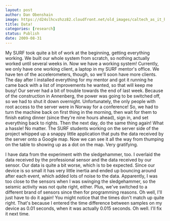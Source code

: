 ```yaml
---
layout: post
author: Dan Obenshain
image: https://d24slhcvzhzz82.cloudfront.net/old_images/caltech_as_it_happens/6a0105349b8251970b0120a533d4a2970b.jpg
title: Data!
categories: [research]
status: Publish
date: 2009-08-31
---
```


My SURF took quite a bit of work at the beginning, getting everything working. We built our whole system from scratch, so nothing actually worked until several weeks in. Now we have a working system!
Currently, we only have one working client, a laptop in my SURF mentor's office. We have ten of the accelerometers, though, so we'll soon have more clients. The day after I installed everything for my mentor and got it running he came back with a list of improvements he wanted, so that will keep me busy!
Our server had a bit of trouble towards the end of last week. Because of the construction in Annenberg, the power was going to be switched off, so we had to shut it down overnight. Unfortunately, the only people with root access to the server were in Norway for a conference! So, we had to turn the machine back on first thing in the morning, then wait for them to finish eating dinner (since they're nine hours ahead), sign in, and set everything back to rights. Then the next day, do the same thing again! What a hassle!
No matter. The SURF students working on the server side of the project whipped up a snappy little application that puts the data received by the server onto a Google map. Now we can see it all the way from thumping on the table to showing up as a dot on the map. Very gratifying.

I have data from the experiment with the sledgehammer, too. I overlaid the data received by the professional sensor and the data received by our sensor. Our data is quite a bit worse, which is to be expected. Since our device is so small it has very little inertia and ended up bouncing around after each event, which added lots of noise to the data. Apparently, I was too close to the sensors when I was swinging the sledgehammer, so the seismic activity was not quite right, either. Plus, we've switched to a different brand of sensors since then for programming reasons. Oh well, I'll just have to do it again!
You might notice that the times don't match up quite right. That's because I entered the time difference between samples on my device as 0.01 seconds, when it was actually 0.015 seconds. Oh well. I'll fix it next time.


